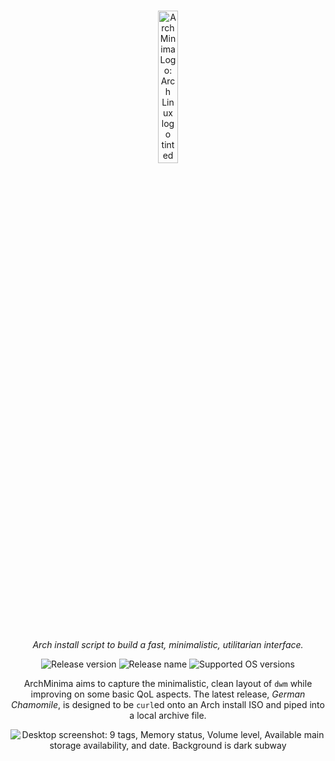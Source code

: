 <p align="center" bottom-padding="20px">
  <br>
  <img width="25%" padding-bottom="100px" src="https://github.com/xero-lib/ArchMinima/assets/54485853/ee25a542-8282-4277-bb4d-7ad61ab82df0" alt="ArchMinima Logo: Arch Linux logo tinted red">
  <br>
  <br>
  <!--   two brs because svg padding is inconsistent   -->
</p>
<p align="center">
    <em>Arch install script to build a fast, minimalistic, utilitarian interface.</em>
</p>

<p align="center">
    <img src="https://img.shields.io/github/v/release/xero-lib/ArchMinima?include_prereleases&color=%4a07b0" alt="Release version">
    <img src="https://img.shields.io/badge/name-German%20Chamomile-1793d1" alt="Release name">
  <img src="https://img.shields.io/badge/platform-arch%3E%3D6.2.13-1793d1" alt="Supported OS versions">
</p>

<p align="center">ArchMinima aims to capture the minimalistic, clean layout of <code>dwm</code> while improving on some basic QoL aspects. The latest release, <em>German Chamomile</em>, is designed to be <code>curl</code>ed onto an Arch install ISO and piped into a local archive file.</p>
<p align="center">
  <img src="https://github.com/xero-lib/ArchMinima/assets/54485853/35a36b7c-5139-4b2d-acf5-9a432c338c91" alt="Desktop screenshot: 9 tags, Memory status, Volume level, Available main storage availability, and date. Background is dark subway">
</p>
